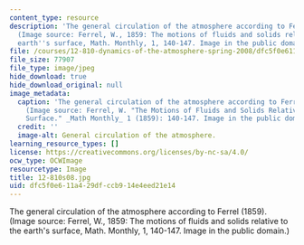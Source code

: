 ```yaml
---
content_type: resource
description: 'The general circulation of the atmosphere according to Ferrel (1859).
  (Image source: Ferrel, W., 1859: The motions of fluids and solids relative to the
  earth''s surface, Math. Monthly, 1, 140-147. Image in the public domain.)'
file: /courses/12-810-dynamics-of-the-atmosphere-spring-2008/dfc5f0e611a429dfccb914e4eed21e14_12-810s08.jpg
file_size: 77907
file_type: image/jpeg
hide_download: true
hide_download_original: null
image_metadata:
  caption: 'The general circulation of the atmosphere according to Ferrel (1859).
    (Image source: Ferrel, W. "The Motions of Fluids and Solids Relative to the Earth''s
    Surface." _Math Monthly_ 1 (1859): 140-147. Image in the public domain.)'
  credit: ''
  image-alt: General circulation of the atmosphere.
learning_resource_types: []
license: https://creativecommons.org/licenses/by-nc-sa/4.0/
ocw_type: OCWImage
resourcetype: Image
title: 12-810s08.jpg
uid: dfc5f0e6-11a4-29df-ccb9-14e4eed21e14
---
```

The general circulation of the atmosphere according to Ferrel (1859). (Image source: Ferrel, W., 1859: The motions of fluids and solids relative to the earth's surface, Math. Monthly, 1, 140-147. Image in the public domain.)
